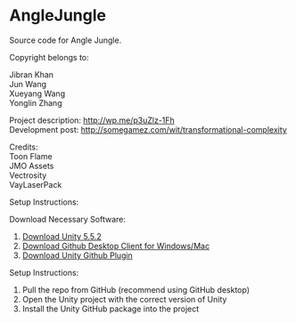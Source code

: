 # AngleJungle

Source code for Angle Jungle.

Copyright belongs to:

Jibran Khan <br />
Jun Wang <br />
Xueyang Wang <br />
Yonglin Zhang <br />

Project description: http://wp.me/p3uZlz-1Fh <br />
Development post: http://somegamez.com/wit/transformational-complexity

Credits: <br />
Toon Flame <br />
JMO Assets <br />
Vectrosity <br />
VayLaserPack <br />

Setup Instructions:<br />

Download Necessary Software: <br />

1. [Download Unity 5.5.2](https://unity3d.com/get-unity/download/archive)
2. [Download Github Desktop Client for Windows/Mac](https://desktop.github.com/)
3. [Download Unity Github Plugin](https://github.com/github-for-unity/Unity/releases)

Setup Instructions: <br />
1. Pull the repo from GitHub (recommend using GitHub desktop)
2. Open the Unity project with the correct version of Unity
3. Install the Unity GitHub package into the project
